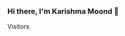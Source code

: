 ### Hi there, I'm Karishma Moond 👋

Visitors 

<!-- ![image](https://github.com/Karishma-Moond/Karishma-Moond/assets/93302936/9706cf79-531a-4387-baa9-01123541bee8) -->
<!-- 
Welcome to Karishma's Github
       



🔭 I’m currently working on my project
🌱 I’m currently learning Javascript
👯 I’m looking to collaborate on open source
💬 Ask me about ...Anything
📫 How to reach me: ...Linkedin
😄 Pronouns: ... She/Her
⚡ Fun fact: ...My favorite time of the day is at dawn because it feels calm. -->

